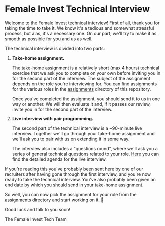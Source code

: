 # Female Invest Technical Interview

Welcome to the Female Invest technical interview! First of all, thank you for
taking the time to take it. We know it's a tedious and somewhat stressful
process, but alas, it's a necessary one. On our part, we'll try to make it as
smooth as possible for you and us as well.

The technical interview is divided into two parts:

1. **Take-home assignment.**

   The take-home assignment is a relatively short (max 4 hours) technical
   exercise that we ask you to complete on your own before inviting you in for
   the second part of the interview. The subject of the assignment depends on
   the role you're interviewing for. You can find assignments for the various
   roles in the [assignments](./assignments/) directory of this repository.

   Once you've completed the assignment, you should send it to us in one way or
   another. We will then evaluate it and, if it passes our review, invite you in
   for the second part of the interview.

2. **Live interview with pair programming.**

   The second part of the technical interview is a ~90-minute live interview.
   Together we'll go through your take-home assignment and we'll ask you to pair
   with us on extending it in some way.

   The interview also includes a "questions round", where we'll ask you a series
   of general technical questions related to your role.
   [Here](./live-interview-agenda.md) you can find the detailed agenda for the
   live interview.

If you're reading this you've probably been sent here by one of our recruiters
after having gone through the first interview, and you're now ready to take the
technical interview. You've also probably been given an end date by which you
should send in your take-home assignment.

So well, you can now pick the assignment for your role from the
[assignments](./assignments/) directory and start working on it. 🙂

Good luck and talk to you soon!

The Female Invest Tech Team
